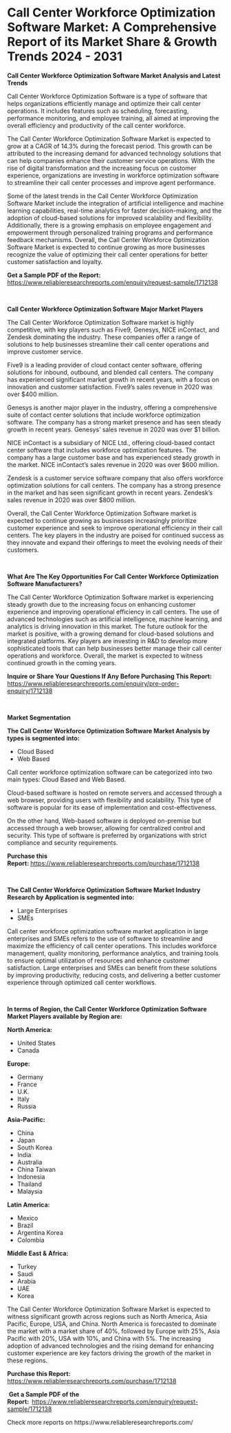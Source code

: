 <p><h1>Call Center Workforce Optimization Software Market: A Comprehensive Report of its Market Share & Growth Trends 2024 - 2031</h1></p><p><strong>Call Center Workforce Optimization Software Market Analysis and Latest Trends</strong></p>
<p><p>Call Center Workforce Optimization Software is a type of software that helps organizations efficiently manage and optimize their call center operations. It includes features such as scheduling, forecasting, performance monitoring, and employee training, all aimed at improving the overall efficiency and productivity of the call center workforce.</p><p>The Call Center Workforce Optimization Software Market is expected to grow at a CAGR of 14.3% during the forecast period. This growth can be attributed to the increasing demand for advanced technology solutions that can help companies enhance their customer service operations. With the rise of digital transformation and the increasing focus on customer experience, organizations are investing in workforce optimization software to streamline their call center processes and improve agent performance.</p><p>Some of the latest trends in the Call Center Workforce Optimization Software Market include the integration of artificial intelligence and machine learning capabilities, real-time analytics for faster decision-making, and the adoption of cloud-based solutions for improved scalability and flexibility. Additionally, there is a growing emphasis on employee engagement and empowerment through personalized training programs and performance feedback mechanisms. Overall, the Call Center Workforce Optimization Software Market is expected to continue growing as more businesses recognize the value of optimizing their call center operations for better customer satisfaction and loyalty.</p></p>
<p><strong>Get a Sample PDF of the Report:&nbsp;</strong> <a href="https://www.reliableresearchreports.com/enquiry/request-sample/1712138">https://www.reliableresearchreports.com/enquiry/request-sample/1712138</a></p>
<p>&nbsp;</p>
<p><strong>Call Center Workforce Optimization Software Major Market Players</strong></p>
<p><p>The Call Center Workforce Optimization Software market is highly competitive, with key players such as Five9, Genesys, NICE inContact, and Zendesk dominating the industry. These companies offer a range of solutions to help businesses streamline their call center operations and improve customer service.</p><p>Five9 is a leading provider of cloud contact center software, offering solutions for inbound, outbound, and blended call centers. The company has experienced significant market growth in recent years, with a focus on innovation and customer satisfaction. Five9’s sales revenue in 2020 was over $400 million.</p><p>Genesys is another major player in the industry, offering a comprehensive suite of contact center solutions that include workforce optimization software. The company has a strong market presence and has seen steady growth in recent years. Genesys’ sales revenue in 2020 was over $1 billion.</p><p>NICE inContact is a subsidiary of NICE Ltd., offering cloud-based contact center software that includes workforce optimization features. The company has a large customer base and has experienced steady growth in the market. NICE inContact’s sales revenue in 2020 was over $600 million.</p><p>Zendesk is a customer service software company that also offers workforce optimization solutions for call centers. The company has a strong presence in the market and has seen significant growth in recent years. Zendesk’s sales revenue in 2020 was over $800 million.</p><p>Overall, the Call Center Workforce Optimization Software market is expected to continue growing as businesses increasingly prioritize customer experience and seek to improve operational efficiency in their call centers. The key players in the industry are poised for continued success as they innovate and expand their offerings to meet the evolving needs of their customers.</p></p>
<p>&nbsp;</p>
<p><strong>What Are The Key Opportunities For Call Center Workforce Optimization Software Manufacturers?</strong></p>
<p><p>The Call Center Workforce Optimization Software market is experiencing steady growth due to the increasing focus on enhancing customer experience and improving operational efficiency in call centers. The use of advanced technologies such as artificial intelligence, machine learning, and analytics is driving innovation in this market. The future outlook for the market is positive, with a growing demand for cloud-based solutions and integrated platforms. Key players are investing in R&D to develop more sophisticated tools that can help businesses better manage their call center operations and workforce. Overall, the market is expected to witness continued growth in the coming years.</p></p>
<p><strong>Inquire or Share Your Questions If Any Before Purchasing This Report:</strong> <a href="https://www.reliableresearchreports.com/enquiry/pre-order-enquiry/1712138">https://www.reliableresearchreports.com/enquiry/pre-order-enquiry/1712138</a></p>
<p>&nbsp;</p>
<p><strong>Market Segmentation</strong></p>
<p><strong>The Call Center Workforce Optimization Software Market Analysis by types is segmented into:</strong></p>
<p><ul><li>Cloud Based</li><li>Web Based</li></ul></p>
<p><p>Call center workforce optimization software can be categorized into two main types: Cloud Based and Web Based. </p><p>Cloud-based software is hosted on remote servers and accessed through a web browser, providing users with flexibility and scalability. This type of software is popular for its ease of implementation and cost-effectiveness.</p><p>On the other hand, Web-based software is deployed on-premise but accessed through a web browser, allowing for centralized control and security. This type of software is preferred by organizations with strict compliance and security requirements.</p></p>
<p><strong>Purchase this Report:&nbsp;</strong><a href="https://www.reliableresearchreports.com/purchase/1712138">https://www.reliableresearchreports.com/purchase/1712138</a></p>
<p>&nbsp;</p>
<p><strong>The Call Center Workforce Optimization Software Market Industry Research by Application is segmented into:</strong></p>
<p><ul><li>Large Enterprises</li><li>SMEs</li></ul></p>
<p><p>Call center workforce optimization software market application in large enterprises and SMEs refers to the use of software to streamline and maximize the efficiency of call center operations. This includes workforce management, quality monitoring, performance analytics, and training tools to ensure optimal utilization of resources and enhance customer satisfaction. Large enterprises and SMEs can benefit from these solutions by improving productivity, reducing costs, and delivering a better customer experience through optimized call center workflows.</p></p>
<p>&nbsp;</p>
<p><strong>In terms of Region, the Call Center Workforce Optimization Software Market Players available by Region are:</strong></p>
<p>
    <p> <strong> North America: </strong>
        <ul>
            <li>United States</li>
            <li>Canada</li>
        </ul>
        </p> 
    <p> <strong> Europe: </strong>
        <ul>
            <li>Germany</li>
            <li>France</li>
            <li>U.K.</li>
            <li>Italy</li>
            <li>Russia</li>
        </ul>
        </p> 
    <p> <strong> Asia-Pacific: </strong>
        <ul>
            <li>China</li>
            <li>Japan</li>
            <li>South Korea</li>
            <li>India</li>
            <li>Australia</li>
            <li>China Taiwan</li>
            <li>Indonesia</li>
            <li>Thailand</li>
            <li>Malaysia</li>
        </ul>
        </p> 
    <p> <strong> Latin America: </strong>
        <ul>
            <li>Mexico</li>
            <li>Brazil</li>
            <li>Argentina Korea</li>
            <li>Colombia</li>
        </ul>
        </p> 
    <p> <strong> Middle East & Africa: </strong>
        <ul>
            <li>Turkey</li>
            <li>Saudi</li>
            <li>Arabia</li>
            <li>UAE</li>
            <li>Korea</li>
        </ul>
    </p>
    </p>
<p><p>The Call Center Workforce Optimization Software Market is expected to witness significant growth across regions such as North America, Asia Pacific, Europe, USA, and China. North America is forecasted to dominate the market with a market share of 40%, followed by Europe with 25%, Asia Pacific with 20%, USA with 10%, and China with 5%. The increasing adoption of advanced technologies and the rising demand for enhancing customer experience are key factors driving the growth of the market in these regions.</p></p>
<p><strong>Purchase this Report: </strong><a href="https://www.reliableresearchreports.com/purchase/1712138">https://www.reliableresearchreports.com/purchase/1712138</a></p>
<p>&nbsp;<strong>Get a Sample PDF of the Report:&nbsp;&nbsp;</strong><a href="https://www.reliableresearchreports.com/enquiry/request-sample/1712138">https://www.reliableresearchreports.com/enquiry/request-sample/1712138</a></p>
<p><strong></strong></p>
<p>Check more reports on https://www.reliableresearchreports.com/</p>